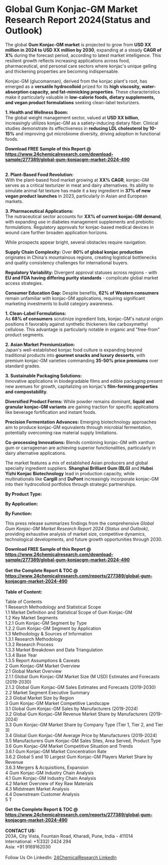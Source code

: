 <h1>Global Gum Konjac-GM Market Research Report 2024(Status and Outlook)</h1><p>The global <strong>Gum Konjac-GM market</strong> is projected to grow from <strong>USD XX million in 2024 to USD XX million by 2030</strong>, expanding at a steady <strong>CAGR of X%</strong> during the forecast period, according to latest market intelligence. This resilient growth reflects increasing applications across food, pharmaceutical, and personal care sectors where konjac's unique gelling and thickening properties are becoming indispensable.</p><p>Konjac-GM (glucomannan), derived from the konjac plant's root, has emerged as a <strong>versatile hydrocolloid</strong> prized for its <strong>high viscosity, water-absorption capacity, and fat-mimicking properties</strong>. These characteristics make it particularly valuable in <strong>low-calorie foods, dietary supplements, and vegan product formulations</strong> seeking clean-label texturizers.</p><p><strong>1. Health and Wellness Boom:</strong><br>
The global weight management sector, valued at <strong>USD XX billion</strong>, increasingly utilizes konjac-GM as a satiety-inducing dietary fiber. Clinical studies demonstrate its effectiveness in <strong>reducing LDL cholesterol by 10-15%</strong> and improving gut microbiome diversity, driving adoption in functional foods.</p><div><b>Download FREE Sample of this Report @ 
            <a href="https://www.24chemicalresearch.com/download-sample/277389/global-gum-konjacgm-market-2024-490">
            https://www.24chemicalresearch.com/download-sample/277389/global-gum-konjacgm-market-2024-490</a></b></div><br><p><strong>2. Plant-Based Food Revolution:</strong><br>
With the plant-based food market growing at <strong>XX% CAGR</strong>, konjac-GM serves as a critical texturizer in meat and dairy alternatives. Its ability to simulate animal fat texture has made it a key ingredient in <strong>37% of new vegan product launches</strong> in 2023, particularly in Asian and European markets.</p><p><strong>3. Pharmaceutical Applications:</strong><br>
The nutraceutical sector accounts for <strong>XX% of current konjac-GM demand</strong>, with expanding use in diabetes management supplements and prebiotic formulations. Regulatory approvals for konjac-based medical devices in wound care further broaden application horizons.</p><p>While prospects appear bright, several obstacles require navigation:</p><p><strong>Supply Chain Complexity:</strong> Over <strong>80% of global konjac production</strong> originates in China's mountainous regions, creating logistical bottlenecks and quality consistency challenges for international buyers.</p><p><strong>Regulatory Variability:</strong> Divergent approval statuses across regions - with <strong>EU and FDA having differing purity standards</strong> - complicate global market access strategies.</p><p><strong>Consumer Education Gap:</strong> Despite benefits, <strong>62% of Western consumers</strong> remain unfamiliar with konjac-GM applications, requiring significant marketing investments to build category awareness.</p><p><strong>1. Clean-Label Formulations:</strong><br>
As <strong>68% of consumers</strong> scrutinize ingredient lists, konjac-GM's natural origin positions it favorably against synthetic thickeners like carboxymethyl cellulose. This advantage is particularly notable in organic and "free-from" product segments.</p><p><strong>2. Asian Market Premiumization:</strong><br>
Japan's well-established konjac food culture is expanding beyond traditional products into <strong>gourmet snacks and luxury desserts</strong>, with premium konjac-GM varieties commanding <strong>35-50% price premiums</strong> over standard grades.</p><p><strong>3. Sustainable Packaging Solutions:</strong><br>
Innovative applications in biodegradable films and edible packaging present new avenues for growth, capitalizing on konjac's <strong>film-forming properties and compostability</strong>.</p><p><strong>Diversified Product Forms:</strong> While powder remains dominant, <strong>liquid and granular konjac-GM variants</strong> are gaining traction for specific applications like beverage fortification and instant foods.</p><p><strong>Precision Fermentation Advances:</strong> Emerging biotechnology approaches aim to produce konjac-GM equivalents through microbial fermentation, potentially overcoming raw material supply limitations.</p><p><strong>Co-processing Innovations:</strong> Blends combining konjac-GM with xanthan gum or carrageenan are achieving superior functionalities, particularly in dairy alternative applications.</p><p>The market features a mix of established Asian producers and global specialty ingredient suppliers. <strong>Shanghai Brilliant Gum (BLG)</strong> and <strong>Hubei Yizhi Konjac Biotechnology</strong> lead in production capacity, while multinationals like <strong>Cargill</strong> and <strong>DuPont</strong> increasingly incorporate konjac-GM into their hydrocolloid portfolios through strategic partnerships.</p><p><strong>By Product Type:</strong></p><p><strong>By Application:</strong></p><p><strong>By Function:</strong></p><p>This press release summarizes findings from the comprehensive <em>Global Gum Konjac-GM Market Research Report 2024 (Status and Outlook)</em>, providing exhaustive analysis of market size, competitive dynamics, technological developments, and future growth opportunities through 2030.</p><div><b>Download FREE Sample of this Report @ 
            <a href="https://www.24chemicalresearch.com/download-sample/277389/global-gum-konjacgm-market-2024-490">
            https://www.24chemicalresearch.com/download-sample/277389/global-gum-konjacgm-market-2024-490</a></b></div><br><div><b>Get the Complete Report & TOC @ 
            <a href="https://www.24chemicalresearch.com/reports/277389/global-gum-konjacgm-market-2024-490">
            https://www.24chemicalresearch.com/reports/277389/global-gum-konjacgm-market-2024-490</a></b></div><br>
            <b>Table of Content:</b><p>Table of Contents<br />
1 Research Methodology and Statistical Scope<br />
1.1 Market Definition and Statistical Scope of Gum Konjac-GM<br />
1.2 Key Market Segments<br />
1.2.1 Gum Konjac-GM Segment by Type<br />
1.2.2 Gum Konjac-GM Segment by Application<br />
1.3 Methodology & Sources of Information<br />
1.3.1 Research Methodology<br />
1.3.2 Research Process<br />
1.3.3 Market Breakdown and Data Triangulation<br />
1.3.4 Base Year<br />
1.3.5 Report Assumptions & Caveats<br />
2 Gum Konjac-GM Market Overview<br />
2.1 Global Market Overview<br />
2.1.1 Global Gum Konjac-GM Market Size (M USD) Estimates and Forecasts (2019-2030)<br />
2.1.2 Global Gum Konjac-GM Sales Estimates and Forecasts (2019-2030)<br />
2.2 Market Segment Executive Summary<br />
2.3 Global Market Size by Region<br />
3 Gum Konjac-GM Market Competitive Landscape<br />
3.1 Global Gum Konjac-GM Sales by Manufacturers (2019-2024)<br />
3.2 Global Gum Konjac-GM Revenue Market Share by Manufacturers (2019-2024)<br />
3.3 Gum Konjac-GM Market Share by Company Type (Tier 1, Tier 2, and Tier 3)<br />
3.4 Global Gum Konjac-GM Average Price by Manufacturers (2019-2024)<br />
3.5 Manufacturers Gum Konjac-GM Sales Sites, Area Served, Product Type<br />
3.6 Gum Konjac-GM Market Competitive Situation and Trends<br />
3.6.1 Gum Konjac-GM Market Concentration Rate<br />
3.6.2 Global 5 and 10 Largest Gum Konjac-GM Players Market Share by Revenue<br />
3.6.3 Mergers & Acquisitions, Expansion<br />
4 Gum Konjac-GM Industry Chain Analysis<br />
4.1 Gum Konjac-GM Industry Chain Analysis<br />
4.2 Market Overview of Key Raw Materials<br />
4.3 Midstream Market Analysis<br />
4.4 Downstream Customer Analysis<br />
5 T</p><div><b>Get the Complete Report & TOC @ 
            <a href="https://www.24chemicalresearch.com/reports/277389/global-gum-konjacgm-market-2024-490">
            https://www.24chemicalresearch.com/reports/277389/global-gum-konjacgm-market-2024-490</a></b></div><br><b>CONTACT US:</b><br>
            203A, City Vista, Fountain Road, Kharadi, Pune, India - 411014<br>
            International: +1(332) 2424 294<br>
            Asia: +91 9169162030 <br><br>
            Follow Us On LinkedIn: <a href="https://www.linkedin.com/company/24chemicalresearch/">24ChemicalResearch LinkedIn</a>